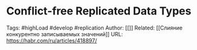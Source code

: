 # Conflict-free Replicated Data Types



Tags: #highLoad #develop #replication
Author: [[]]
Related: [[Слияние конкурентно записываемых значений]]
URL: https://habr.com/ru/articles/418897/